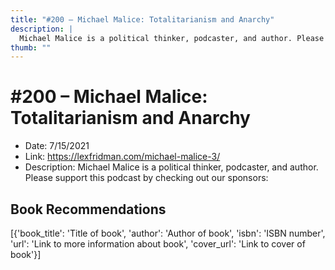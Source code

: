 ```yaml
---
title: "#200 – Michael Malice: Totalitarianism and Anarchy"
description: |
  Michael Malice is a political thinker, podcaster, and author. Please support this podcast by checking out our sponsors:"
thumb: ""
---
```


# #200 – Michael Malice: Totalitarianism and Anarchy

  - Date: 7/15/2021
  - Link: https://lexfridman.com/michael-malice-3/
  - Description: Michael Malice is a political thinker, podcaster, and author. Please support this podcast by checking out our sponsors:

## Book Recommendations

[{'book_title': 'Title of book', 'author': 'Author of book', 'isbn': 'ISBN number', 'url': 'Link to more information about book', 'cover_url': 'Link to cover of book'}]